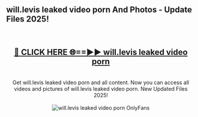 <h2>will.levis leaked video porn And Photos - Update Files 2025!</h2>
<br>
<div align="center">
<h2><a href="https://top-ai-tools.click/QrbHav" rel="nofollow">🔴 CLICK HERE 🌐==►► will.levis leaked video porn</a></h2>
<br>
Get will.levis leaked video porn and all content. Now you can access all videos and pictures of will.levis leaked video porn. New Updated Files 2025!
<br>
<br>
<a href="https://top-ai-tools.click/QrbHav" rel="nofollow" data-target="animated-image.originalLink"><img src="https://i.ibb.co.com/WyWwxjT/player-gif2.gif" alt="will.levis leaked video porn OnlyFans" style="max-width: 100%; display: inline-block;" data-target="animated-image.originalImage"></a>
</div>
<br>